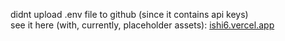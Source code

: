 didnt upload .env file to github (since it contains api keys) <br>
see it here (with, currently, placeholder assets): <a href="https://ishi6.vercel.app">ishi6.vercel.app</a>
